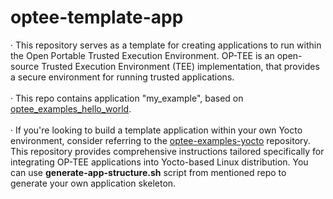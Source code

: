 # optee-template-app


&middot; This repository serves as a template for creating applications to run within the 
Open Portable Trusted Execution Environment. OP-TEE is an open-source Trusted Execution
Environment (TEE) implementation, that provides a secure environment for running
trusted applications. </br>
</br> &middot; This repo contains application "my_example", based on 
[optee_examples_hello_world](https://github.com/linaro-swg/optee_examples/tree/master/hello_world). </br>
</br> &middot; If you're looking to build a template application within your own Yocto environment,
consider referring to the [optee-examples-yocto](https://github.com/l-krstic/optee-examples-yocto)
repository. This repository provides comprehensive instructions tailored specifically for
integrating OP-TEE applications into Yocto-based Linux distribution. You can use **generate-app-structure.sh**
script from mentioned repo to generate your own application skeleton.





